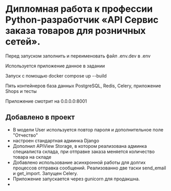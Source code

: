 # Дипломная работа к профессии Python-разработчик «API Сервис заказа товаров для розничных сетей».

Перед запуском заполнить и переименовать файл .env.dev в .env 

Используется приложение данное в задании

Запуск с помощью docker compose up --build

Пять контейнеров база данных PostgreSQL, Redis, Celery, приложение Shops и тесты  

Приложение смотрит на 0.0.0.0:8001

 ## Добавлено в проект
- В модели User используется повтор пароля и дополнительное поле "Отчество"
- настроен стандартная админка Django
- Дополнил APIView Storage, в котором реализована админка специалиста склада, при отправке заказа меняется количество товара на складе
- Добавлено использование асинхронной работы для долгих процессов отправка сообщений. Реализованно две таски send_email и get_import. Запущен Celery.
- Приложение запускается через gunicorn для продакшна.
- 

 
